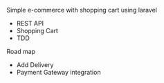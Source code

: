 Simple e-commerce with shopping cart using laravel
- REST API
- Shopping Cart
- TDD

Road map

 - Add Delivery
 - Payment Gateway integration
 
